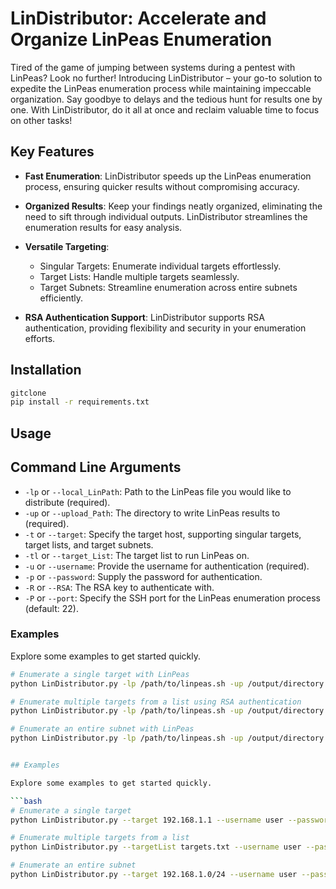 # LinDistributor: Accelerate and Organize LinPeas Enumeration

Tired of the game of jumping between systems during a pentest with LinPeas? Look no further! Introducing LinDistributor – your go-to solution to expedite the LinPeas enumeration process while maintaining impeccable organization. Say goodbye to delays and the tedious hunt for results one by one. With LinDistributor, do it all at once and reclaim valuable time to focus on other tasks!

## Key Features

- **Fast Enumeration**: LinDistributor speeds up the LinPeas enumeration process, ensuring quicker results without compromising accuracy.

- **Organized Results**: Keep your findings neatly organized, eliminating the need to sift through individual outputs. LinDistributor streamlines the enumeration results for easy analysis.

- **Versatile Targeting**:
  - Singular Targets: Enumerate individual targets effortlessly.
  - Target Lists: Handle multiple targets seamlessly.
  - Target Subnets: Streamline enumeration across entire subnets efficiently.

- **RSA Authentication Support**: LinDistributor supports RSA authentication, providing flexibility and security in your enumeration efforts.

## Installation

```bash
gitclone 
pip install -r requirements.txt
```

## Usage


## Command Line Arguments

- `-lp` or `--local_LinPath`: Path to the LinPeas file you would like to distribute (required).
- `-up` or `--upload_Path`: The directory to write LinPeas results to (required).
- `-t` or `--target`: Specify the target host, supporting singular targets, target lists, and target subnets.
- `-tl` or `--target_List`: The target list to run LinPeas on.
- `-u` or `--username`: Provide the username for authentication (required).
- `-p` or `--password`: Supply the password for authentication.
- `-R` or `--RSA`: The RSA key to authenticate with.
- `-P` or `--port`: Specify the SSH port for the LinPeas enumeration process (default: 22).

### Examples

Explore some examples to get started quickly.

```bash
# Enumerate a single target with LinPeas
python LinDistributor.py -lp /path/to/linpeas.sh -up /output/directory -t 192.168.1.1 -u user -p pass -P 2222

# Enumerate multiple targets from a list using RSA authentication
python LinDistributor.py -lp /path/to/linpeas.sh -up /output/directory -tl targets.txt -u user -R /path/to/private_key -P 2222

# Enumerate an entire subnet with LinPeas
python LinDistributor.py -lp /path/to/linpeas.sh -up /output/directory -t 192.168.1.0/24 -u user -p pass -P 2222


## Examples

Explore some examples to get started quickly.

```bash
# Enumerate a single target
python LinDistributor.py --target 192.168.1.1 --username user --password pass --port 22

# Enumerate multiple targets from a list
python LinDistributor.py --targetList targets.txt --username user --password pass --port 22

# Enumerate an entire subnet
python LinDistributor.py --target 192.168.1.0/24 --username user --password pass --port 22
```

